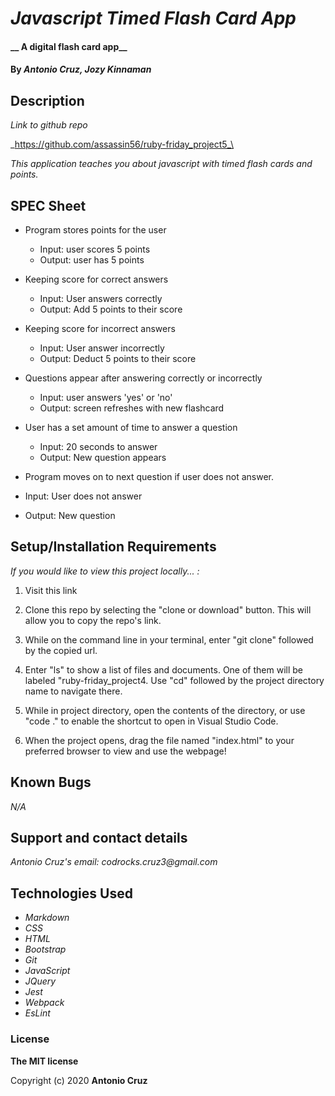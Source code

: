 # _Javascript Timed Flash Card App_

#### __ A digital flash card app__

#### By _**Antonio Cruz, Jozy Kinnaman**_

## Description

_Link to github repo_

_https://github.com/assassin56/ruby-friday_project5_\

_This application teaches you about javascript with timed flash cards and points._

## SPEC Sheet

* Program stores points for the user
  * Input: user scores 5 points
  * Output: user has 5 points

* Keeping score for correct answers
  * Input: User answers correctly
  * Output: Add 5 points to their score

* Keeping score for incorrect answers 
  * Input: User answer incorrectly
  * Output: Deduct 5 points to their score
  
* Questions appear after answering correctly or incorrectly
  * Input: user answers 'yes' or 'no'
  * Output: screen refreshes with new flashcard

* User has a set amount of time to answer a question
  * Input: 20 seconds to answer
  * Output: New question appears


* Program moves on to next question if user does not answer.
 * Input: User does not answer
 * Output: New question

## Setup/Installation Requirements

_If you would like to view this project locally... :_

1. Visit this link 

2. Clone this repo by selecting the "clone or download" button. This will allow you to copy the repo's link.

3. While on the command line in your terminal, enter "git clone" followed by the copied url.

4. Enter "ls" to show a list of files and documents. One of them will be labeled "ruby-friday_project4. Use "cd" followed by the project directory name to navigate there. 

5. While in project directory, open the contents of the directory, or use "code ." to enable the shortcut to open in Visual Studio Code. 

6. When the project opens, drag the file named "index.html" to your preferred browser to view and use the webpage!

## Known Bugs

_N/A_

## Support and contact details

_Antonio Cruz's email:_
_codrocks.cruz3@gmail.com_

## Technologies Used

* _Markdown_
* _CSS_
* _HTML_
* _Bootstrap_
* _Git_
* _JavaScript_
* _JQuery_
* _Jest_
* _Webpack_
* _EsLint_


### License

**The MIT license**

Copyright (c) 2020 **Antonio Cruz**